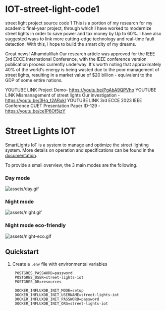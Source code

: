 # IOT-street-light-code1
street light project source code 1
This is a portion of my research for my academic final-year project, through which I have worked to modernize street lights in order to save power and tax money by Up to 60%. I have also suggested ways to link more cutting-edge technology and real-time fault detection. With this, I hope to build the smart city of my dreams.

Great news! Alhamdulillah Our research article was approved for the IEEE 3rd ECCE International Conference, with the IEEE conference version publication process currently underway. It's worth noting that approximately 40% of the world's energy is being wasted due to the poor management of street lights, resulting in a market value of $20 billion - equivalent to the GDP of some entire nations.

 YOUTUBE LINK Project Demo- https://youtu.be/PgAbA9QPVho
 YOUTUBE LINK Mismanagement of street lights Our investigation -https://youtu.be/3Hq_t2ARukI
 YOUTUBE LINK 3rd ECCE 2023 IEEE Conference CUET Presentation Paper ID-129 - https://youtu.be/ce1P6Of5jzY
 
# Street Lights IOT
SmartLights IoT is a system to manage and optimize the street lighting system. More details on operation and specifications can be found in the [documentation](docs/documentation.pdf).

To provide a small overview, the 3 main modes are the following.

### Day mode
![assets/day.gif](assets/day.gif)

### Night mode
![assets/night.gif](assets/night.gif)

### Night mode eco-friendly
![assets/night-eco.gif](assets/night-eco.gif)

## Quickstart

1. Create a `.env` file with environmental variables

        POSTGRES_PASSWORD=password   
        POSTGRES_USER=street-lights-iot   
        POSTGRES_DB=resources   

        DOCKER_INFLUXDB_INIT_MODE=setup   
        DOCKER_INFLUXDB_INIT_USERNAME=street-lights-iot  
        DOCKER_INFLUXDB_INIT_PASSWORD=password  
        DOCKER_INFLUXDB_INIT_ORG=street-lights-iot  
